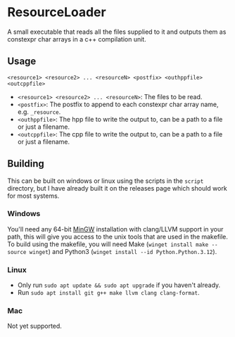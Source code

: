 # ResourceLoader
A small executable that reads all the files supplied to it and outputs them as constexpr char arrays
in a c++ compilation unit.

## Usage
`<resource1> <resource2> ... <resourceN> <postfix> <outhppfile> <outcppfile>`

- `<resource1> <resource2> ... <resourceN>`: The files to be read.
- `<postfix>`: The postfix to append to each constexpr char array name, e.g. `_resource`.
- `<outhppfile>`: The hpp file to write the output to, can be a path to a file or just a filename.
- `<outcppfile>`: The cpp file to write the output to, can be a path to a file or just a filename.

## Building
This can be built on windows or linux using the scripts in the `script` directory, but I have
already built it on the releases page which should work for most systems.

### Windows
You'll need any 64-bit [MinGW](https://winlibs.com/) installation with clang/LLVM support in your
path, this will give you access to the unix tools that are used in the makefile. To build using the
makefile, you will need Make (`winget install make --source winget`) and Python3 (`winget install
--id Python.Python.3.12`).

### Linux
- Only run `sudo apt update && sudo apt upgrade` if you haven't already.
- Run `sudo apt install git g++ make llvm clang clang-format`.

### Mac
Not yet supported.
